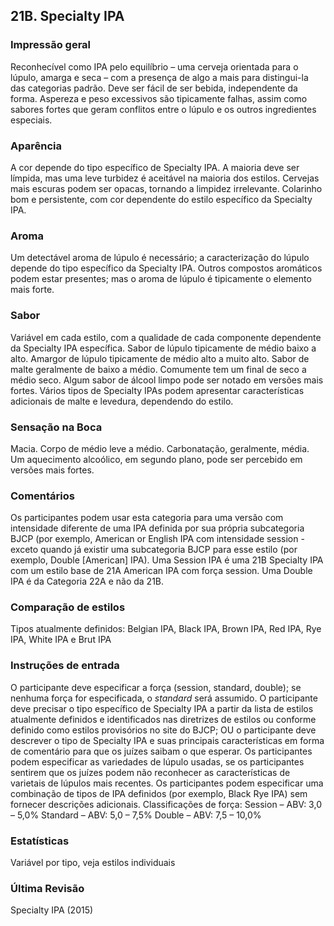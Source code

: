 ## 21B. Specialty IPA

### Impressão geral

Reconhecível como IPA pelo equilíbrio – uma cerveja orientada para o lúpulo, amarga e seca – com a presença de algo a mais para distingui-la das categorias padrão. Deve ser fácil de ser bebida, independente da forma. Aspereza e peso excessivos são tipicamente falhas, assim como sabores fortes que geram conflitos entre o lúpulo e os outros ingredientes especiais.

### Aparência

A cor depende do tipo específico de Specialty IPA. A maioria deve ser límpida, mas uma leve turbidez é aceitável na maioria dos estilos. Cervejas mais escuras podem ser opacas, tornando a limpidez irrelevante. Colarinho bom e persistente, com cor dependente do estilo específico da Specialty IPA.

### Aroma

Um detectável aroma de lúpulo é necessário; a caracterização do lúpulo depende do tipo específico da Specialty IPA. Outros compostos aromáticos podem estar presentes; mas o aroma de lúpulo é tipicamente o elemento mais forte.

### Sabor

Variável em cada estilo, com a qualidade de cada componente dependente da Specialty IPA específica. Sabor de lúpulo tipicamente de médio baixo a alto. Amargor de lúpulo tipicamente de médio alto a muito alto. Sabor de malte geralmente de baixo a médio. Comumente tem um final de seco a médio seco. Algum sabor de álcool limpo pode ser notado em versões mais fortes. Vários tipos de Specialty IPAs podem apresentar características adicionais de malte e levedura, dependendo do estilo.

### Sensação na Boca

Macia. Corpo de médio leve a médio. Carbonatação, geralmente, média. Um aquecimento alcoólico, em segundo plano, pode ser percebido em versões mais fortes.

### Comentários

Os participantes podem usar esta categoria para uma versão com intensidade diferente de uma IPA definida por sua própria subcategoria BJCP (por exemplo, American or English IPA com intensidade session - exceto quando já existir uma subcategoria BJCP para esse estilo (por exemplo, Double [American] IPA). Uma Session IPA é uma 21B Specialty IPA com um estilo base de 21A American IPA com força session. Uma Double IPA é da Categoria 22A e não da 21B.

### Comparação de estilos

Tipos atualmente definidos: Belgian IPA, Black IPA, Brown IPA, Red IPA, Rye IPA, White IPA e Brut IPA

### Instruções de entrada

O participante deve especificar a força (session, standard, double); se nenhuma força for especificada, o *standard* será assumido. O participante deve precisar o tipo específico de Specialty IPA a partir da lista de estilos atualmente definidos e identificados nas diretrizes de estilos ou conforme definido como estilos provisórios no site do BJCP; OU o participante deve descrever o tipo de Specialty IPA e suas principais características em forma de comentário para que os juízes saibam o que esperar. Os participantes podem especificar as variedades de lúpulo usadas, se os participantes sentirem que os juízes podem não reconhecer as características de varietais de lúpulos mais recentes. Os participantes podem especificar uma combinação de tipos de IPA definidos (por exemplo, Black Rye IPA) sem fornecer descrições adicionais. Classificações de força: Session – ABV: 3,0 – 5,0% Standard – ABV: 5,0 – 7,5% Double – ABV: 7,5 – 10,0%

### Estatísticas

Variável por tipo, veja estilos individuais

### Última Revisão

Specialty IPA (2015)
